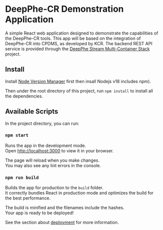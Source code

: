 # DeepPhe-CR Demonstration Application

A simple React web application designed to demonstrate the capabilities of the DeepPhe-CR tools. This app will be based on the integration of DeepPhe-CR into CPDMS, as developed by KCR. The backend REST API service is provided through the [DeepPhe Stream Multi-Container Stack](https://github.com/DeepPhe/dphe-stream-dock) project.

## Install

Install [Node Version Manager](https://github.com/nvm-sh/nvm) first then insall Nodejs v18 includes npm).

Then under the root directory of this project, run `npm install` to install all the dependencies.

## Available Scripts

In the project directory, you can run:

### `npm start`

Runs the app in the development mode.\
Open [http://localhost:3000](http://localhost:3000) to view it in your browser.

The page will reload when you make changes.\
You may also see any lint errors in the console.

### `npm run build`

Builds the app for production to the `build` folder.\
It correctly bundles React in production mode and optimizes the build for the best performance.

The build is minified and the filenames include the hashes.\
Your app is ready to be deployed!

See the section about [deployment](https://facebook.github.io/create-react-app/docs/deployment) for more information.


